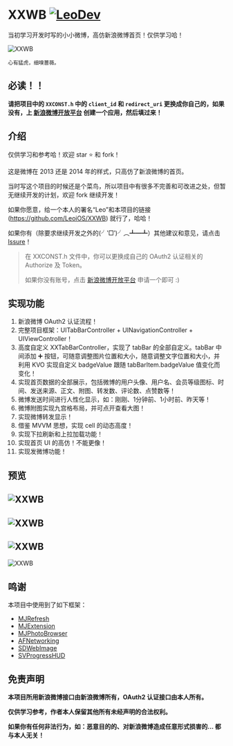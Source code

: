 # XXWB [![LeoDev](https://img.shields.io/badge/blog-LeoDev.me-brightgreen.svg)](http://leodev.me)

当初学习开发时写的小小微博，高仿新浪微博首页！仅供学习哈！

![XXWB](https://github.com/LeoiOS/XXWB/blob/master/XXWBDemo.gif)

````objc
心有猛虎，细嗅蔷薇。
````

## 必读！！
**请把项目中的 `XXCONST.h` 中的 `client_id` 和 `redirect_uri` 更换成你自己的，如果没有，上 [新浪微博开放平台](http://open.weibo.com/) 创建一个应用，然后填过来！**


## 介绍

仅供学习和参考哈！欢迎 star ⭐️ 和 fork！

这是微博在 2013 还是 2014 年的样式，只高仿了新浪微博的首页。

当时写这个项目的时候还是个菜鸟，所以项目中有很多不完善和可改进之处，但暂无继续开发的计划，欢迎 fork 继续开发！

如果你愿意，给一个本人的署名“Leo”和本项目的链接 (https://github.com/LeoiOS/XXWB) 就行了，哈哈！

如果你有（除要求继续开发之外的(╯‵□′)╯︵┻━┻）其他建议和意见，请点击 [Issure](https://github.com/LeoiOS/XXWB/issues/new)！


> 在 XXCONST.h 文件中，你可以更换成自己的 OAuth2 认证相关的 Authorize 及 Token。
>
> 如果你没有账号，点击 [新浪微博开放平台](http://open.weibo.com/) 申请一个即可 :)



## 实现功能

1. 新浪微博 OAuth2 认证流程！
2. 完整项目框架：UITabBarController + UINavigationController + UIViewController！
3. 高度自定义 XXTabBarController，实现了 tabBar 的全部自定义。tabBar 中间添加 ➕ 按钮，可随意调整图片位置和大小，随意调整文字位置和大小，并利用 KVO 实现自定义 badgeValue 跟随 tabBarItem.badgeValue 值变化而变化！
4. 实现首页数据的全部展示，包括微博的用户头像、用户名、会员等级图标、时间、发送来源、正文、附图、转发数、评论数、点赞数等！
5. 微博发送时间进行人性化显示，如：刚刚、1分钟前、1小时前、昨天等！
6. 微博附图实现九宫格布局，并可点开查看大图！
7. 实现微博转发显示！
8. 借鉴 MVVM 思想，实现 cell 的动态高度！
9. 实现下拉刷新和上拉加载功能！
10. 实现首页 UI 的高仿！不能更像！
11. 实现发微博功能！



## 预览

![XXWB](https://github.com/LeoiOS/XXWB/blob/master/demo01.png)
---
![XXWB](https://github.com/LeoiOS/XXWB/blob/master/demo02.png)
---
![XXWB](https://github.com/LeoiOS/XXWB/blob/master/demo03.png)
---
![XXWB](https://github.com/LeoiOS/XXWB/blob/master/demo04.png)



## 鸣谢

本项目中使用到了如下框架：

* [MJRefresh](https://github.com/CoderMJLee/MJRefresh)
* [MJExtension](https://github.com/CoderMJLee/MJExtension)
* [MJPhotoBrowser](https://github.com/CoderMJLee)
* [AFNetworking](https://github.com/AFNetworking/AFNetworking)
* [SDWebImage](https://github.com/rs/SDWebImage)
* [SVProgressHUD](https://github.com/TransitApp/SVProgressHUD)




## 免责声明

**本项目所用新浪微博接口由新浪微博所有，OAuth2 认证接口由本人所有。**

**仅供学习参考，作者本人保留其他所有未经声明的合法权利。**

**如果你有任何非法行为，如：恶意目的的、对新浪微博造成任意形式损害的... 都与本人无关！**

